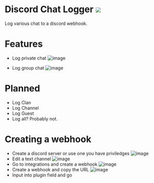 # Discord Chat Logger [![](https://img.shields.io/endpoint?url=https://i.pluginhub.info/shields/installs/plugin/discord-chat-logger)](https://runelite.net/plugin-hub)
Log various chat to a discord webhook.

# Features

- Log private chat
![image](https://user-images.githubusercontent.com/16944807/216733807-98458790-ceee-4568-84f2-7c2b85a4d33f.png)

- Log group chat 
![image](https://user-images.githubusercontent.com/16944807/216733822-e7a5f7f5-154f-472d-8d5a-e9a959ec95f9.png)

# Planned

- Log Clan
- Log Channel
- Log Guest
- Log all? Probably not. 


# Creating a webhook

- Create a discord server or use one you have priviledges 
![image](https://user-images.githubusercontent.com/16944807/216733593-c5250c2a-a339-449f-b2da-73fc6deeec11.png)
- Edit a text channel
![image](https://user-images.githubusercontent.com/16944807/216733679-70449b24-c0bb-410a-82bf-188a2d7872d2.png)
- Go to integrations and create a webhook
![image](https://user-images.githubusercontent.com/16944807/216733701-722feccc-b959-4c6e-b2b4-114556c3d4fc.png)
- Create a webhook and copy the URL
![image](https://user-images.githubusercontent.com/16944807/216733755-37a4a638-45b1-4346-ada5-8747a15c00af.png)
- Input into plugin field and go

